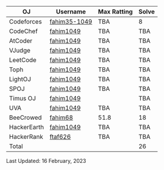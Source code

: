 | OJ | Username | Max Ratting | Solve |
| -- | -------- | ----------- | ----- |
| Codeforces | [fahim35-1049](https://codeforces.com/profile/fahim35-1049)| TBA | 8 |
| CodeChef | [fahim1049](https://www.codechef.com/users/fahim1049) | TBA | TBA |
| AtCoder | [fahim1049]() | TBA | TBA |
| VJudge | [fahim1049]() | TBA | TBA |
| LeetCode | [fahim1049](https://leetcode.com/fahim1049/) | TBA | TBA |
| Toph | [fahim1049](https://toph.co/u/fahim1049) | TBA | TBA |
| LightOJ | [fahim1049]() | TBA | TBA |
| SPOJ | [fahim1049]() | TBA | TBA |  
| Timus OJ | [fahim1049]() |  | TBA |
| UVA | [fahim1049]() | TBA | TBA |
| BeeCrowed | [fahim68](https://www.beecrowd.com.br/judge/en/profile/639982) | 51.8 | 18 | 
| HackerEarth | [fahim1049]() | TBA | TBA |
| HackerRank | [ftaf626](https://www.hackerrank.com/ftaf626) | TBA | TBA |
| Total |  |  | 26 |

Last Updated: 16 February, 2023


